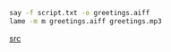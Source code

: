 ```sh
say -f script.txt -o greetings.aiff
lame -m m greetings.aiff greetings.mp3
```

[src](https://stackoverflow.com/a/16501717/13041067)
